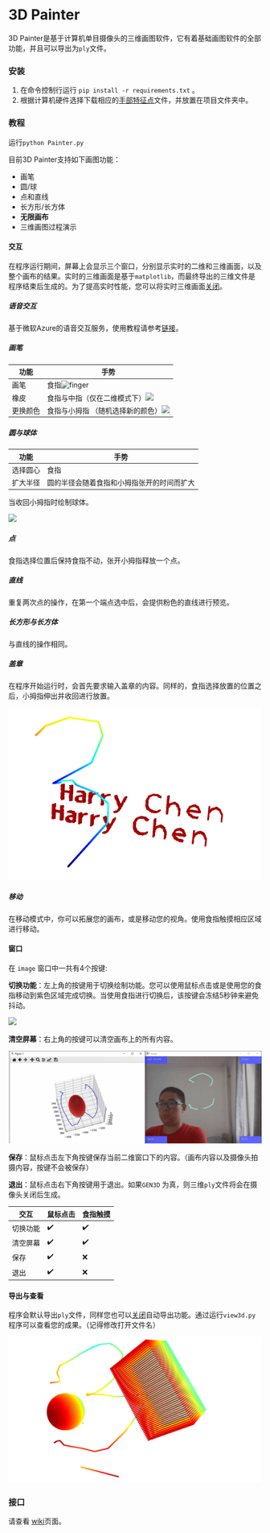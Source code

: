# 3D Painter

3D Painter是基于计算机单目摄像头的三维画图软件，它有着基础画图软件的全部功能，并且可以导出为`ply`文件。

### 安装

1. 在命令控制行运行 `pip install -r requirements.txt` 。
2. 根据计算机硬件选择下载相应的[手部特征点](https://github.com/google/mediapipe/tree/master/mediapipe/modules/hand_landmark)文件，并放置在项目文件夹中。

### 教程

运行`python Painter.py`


目前3D Painter支持如下画图功能：

- 画笔
- 圆/球
- 点和直线
- 长方形/长方体
- **无限画布**
- 三维画图过程演示

#### 交互
在程序运行期间，屏幕上会显示三个窗口，分别显示实时的二维和三维画面，以及整个画布的结果。实时的三维画面是基于`matplotlib`，而最终导出的三维文件是程序结束后生成的。为了提高实时性能，您可以将实时三维画面[关闭](https://github.com/HarryXD2018/3DPainter/wiki/Document#interactionpy)。

##### 语音交互

基于微软Azure的语音交互服务，使用教程请参考[链接](https://github.com/HarryXD2018/3DPainter/wiki/Installation#voice-control-service)。

##### 画笔

| 功能     | 手势                                                         |
| -------- | ------------------------------------------------------------ |
| 画笔     | 食指![finger](https://github.com/HarryXD2018/3DPainter/blob/master/demo/brush.gif) |
| 橡皮     | 食指与中指（仅在二维模式下）![](https://github.com/HarryXD2018/3DPainter/blob/master/demo/eraser.gif) |
| 更换颜色 | 食指与小拇指 （随机选择新的颜色）![](https://github.com/HarryXD2018/3DPainter/blob/master/demo/color.gif) |

##### 圆与球体

| 功能     | 手势                                       |
| -------- | ------------------------------------------ |
| 选择圆心 | 食指                                       |
| 扩大半径 | 圆的半径会随着食指和小拇指张开的时间而扩大 |

当收回小拇指时绘制球体。

![](https://github.com/HarryXD2018/3DPainter/blob/master/demo/sphere.gif)

##### 点

食指选择位置后保持食指不动，张开小拇指释放一个点。

##### 直线 

重复两次点的操作，在第一个端点选中后，会提供粉色的直线进行预览。

##### 长方形与长方体

与直线的操作相同。

##### 盖章

在程序开始运行时，会首先要求输入盖章的内容。同样的，食指选择放置的位置之后，小拇指伸出并收回进行放置。

![](https://github.com/HarryXD2018/3DPainter/blob/master/demo/Signature.png)

##### 移动

在移动模式中，你可以拓展您的画布，或是移动您的视角。使用食指触摸相应区域进行移动。

#### 窗口

在 `image` 窗口中一共有4个按键:

**切换功能**：左上角的按键用于切换绘制功能。您可以使用鼠标点击或是使用您的食指移动到紫色区域完成切换。当使用食指进行切换后，该按键会冻结5秒钟来避免抖动。

![](https://github.com/HarryXD2018/3DPainter/blob/master/demo/switch_mode.gif)

**清空屏幕**：右上角的按键可以清空画布上的所有内容。

![](https://github.com/HarryXD2018/3DPainter/blob/master/demo/clear.gif)

**保存**：鼠标点击左下角按键保存当前二维窗口下的内容。（画布内容以及摄像头拍摄内容，按键不会被保存）

**退出**：鼠标点击右下角按键用于退出。如果`GEN3D` 为真，则三维`ply`文件将会在摄像头关闭后生成。

| 交互     | 鼠标点击           | 食指触摸           |
| -------- | ------------------ | ------------------ |
| 切换功能 | :heavy_check_mark: | :heavy_check_mark: |
| 清空屏幕 | :heavy_check_mark: | :heavy_check_mark: |
| 保存     | :heavy_check_mark: | :x:                |
| 退出     | :heavy_check_mark: | :x:                |

#### 导出与查看

程序会默认导出`ply`文件，同样您也可以[关闭](https://github.com/HarryXD2018/3DPainter/wiki/Document#interactionpy)自动导出功能。通过运行`view3d.py`程序可以查看您的成果。（记得修改打开文件名）

![](https://github.com/HarryXD2018/3DPainter/blob/master/demo/3dresult.png)

### 接口

请查看 [wiki](https://github.com/HarryXD2018/3DPainter/wiki/Document)页面。


